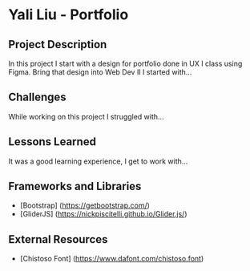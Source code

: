 # Yali Liu - Portfolio

## Project Description
In this project I start with a design for portfolio done in UX I class using Figma. Bring that design into Web Dev II I started with...

## Challenges
While working on this project I struggled with...

## Lessons Learned
It was a good learning experience, I get to work with...

## Frameworks and Libraries
- [Bootstrap] (https://getbootstrap.com/)
- [GliderJS] (https://nickpiscitelli.github.io/Glider.js/)

## External Resources
- [Chistoso Font] (https://www.dafont.com/chistoso.font)

